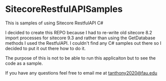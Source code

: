 # SitecoreRestfulAPISamples
This is samples of using Sitecore RestfulAPI C# 

I decided to create this REPO because I had to re-write old sitecore 8.2 import processes for sitecore 9.3 and rather than using the GetDatabase methods I used the RestfulAPI. I couldn't find any C# samples out there so I decided to put it out there how to do it.

The purpose of this is not to be able to run this applicaiton but to see the code as a sample. 

If you have any questions feel free to email me at tanthony2020@fau.edu
